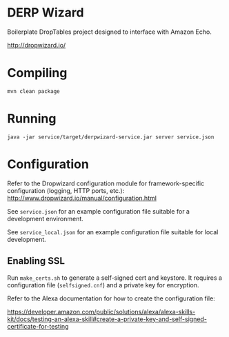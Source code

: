 # DERP Wizard

Boilerplate DropTables project designed to interface with Amazon Echo.

http://dropwizard.io/


# Compiling

`mvn clean package`


# Running

`java -jar service/target/derpwizard-service.jar server service.json`


# Configuration

Refer to the Dropwizard configuration module for framework-specific configuration (logging, HTTP ports, etc.): http://www.dropwizard.io/manual/configuration.html

See `service.json` for an example configuration file suitable for a development environment.

See `service_local.json` for an example configuration file suitable for local development.

## Enabling SSL

Run `make_certs.sh` to generate a self-signed cert and keystore. It requires a configuration file (`selfsigned.cnf`) and a private key for encryption.

Refer to the Alexa documentation for how to create the configuration file:

https://developer.amazon.com/public/solutions/alexa/alexa-skills-kit/docs/testing-an-alexa-skill#create-a-private-key-and-self-signed-certificate-for-testing
